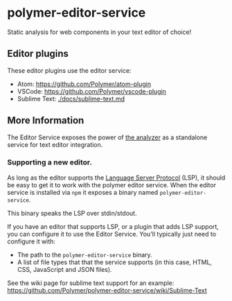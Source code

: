 # polymer-editor-service

Static analysis for web components in your text editor of choice!

## Editor plugins

These editor plugins use the editor service:

 * Atom: https://github.com/Polymer/atom-plugin
 * VSCode: https://github.com/Polymer/vscode-plugin
 * Sublime Text: [./docs/sublime-text.md](./docs/sublime-text.md)

## More Information

The Editor Service exposes the power of [the analyzer](https://github.com/Polymer/polymer-analyzer) as a standalone service for text editor integration.

### Supporting a new editor.

As long as the editor supports the [Language Server Protocol](https://github.com/Microsoft/language-server-protocol) (LSP), it should be easy to get it to work with the polymer editor service. When the editor service is installed via `npm` it exposes a binary named `polymer-editor-service`.

This binary speaks the LSP over stdin/stdout.

If you have an editor that supports LSP, or a plugin that adds LSP support, you can configure it to use the Editor Service. You'll typically just need to configure it with:

- The path to the `polymer-editor-service` binary.
- A list of file types that that the service supports (in this case, HTML, CSS, JavaScript and JSON files).

See the wiki page for sublime text support for an example: https://github.com/Polymer/polymer-editor-service/wiki/Sublime-Text

